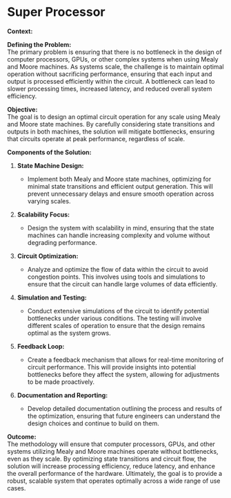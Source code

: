 # Super Processor

**Context:**  

**Defining the Problem:**  
The primary problem is ensuring that there is no bottleneck in the design of computer processors, GPUs, or other complex systems when using Mealy and Moore machines. As systems scale, the challenge is to maintain optimal operation without sacrificing performance, ensuring that each input and output is processed efficiently within the circuit. A bottleneck can lead to slower processing times, increased latency, and reduced overall system efficiency.

**Objective:**  
The goal is to design an optimal circuit operation for any scale using Mealy and Moore state machines. By carefully considering state transitions and outputs in both machines, the solution will mitigate bottlenecks, ensuring that circuits operate at peak performance, regardless of scale.

**Components of the Solution:**

1. **State Machine Design:**
   
   - Implement both Mealy and Moore state machines, optimizing for minimal state transitions and efficient output generation. This will prevent unnecessary delays and ensure smooth operation across varying scales.

2. **Scalability Focus:**
   
   - Design the system with scalability in mind, ensuring that the state machines can handle increasing complexity and volume without degrading performance.

3. **Circuit Optimization:**
   
   - Analyze and optimize the flow of data within the circuit to avoid congestion points. This involves using tools and simulations to ensure that the circuit can handle large volumes of data efficiently.

4. **Simulation and Testing:**
   
   - Conduct extensive simulations of the circuit to identify potential bottlenecks under various conditions. The testing will involve different scales of operation to ensure that the design remains optimal as the system grows.

5. **Feedback Loop:**
   
   - Create a feedback mechanism that allows for real-time monitoring of circuit performance. This will provide insights into potential bottlenecks before they affect the system, allowing for adjustments to be made proactively.

6. **Documentation and Reporting:**
   
   - Develop detailed documentation outlining the process and results of the optimization, ensuring that future engineers can understand the design choices and continue to build on them.

**Outcome:**  
The methodology will ensure that computer processors, GPUs, and other systems utilizing Mealy and Moore machines operate without bottlenecks, even as they scale. By optimizing state transitions and circuit flow, the solution will increase processing efficiency, reduce latency, and enhance the overall performance of the hardware. Ultimately, the goal is to provide a robust, scalable system that operates optimally across a wide range of use cases.
